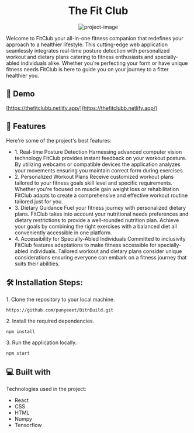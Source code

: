 <h1 align="center" id="title">The Fit Club</h1>

<p align="center"><img src="./src/assets/logo.png" alt="project-image"></p>

<p id="description">Welcome to FitClub your all-in-one fitness companion that redefines your approach to a healthier lifestyle. This cutting-edge web application seamlessly integrates real-time posture detection with personalized workout and dietary plans catering to fitness enthusiasts and specially-abled individuals alike. Whether you're perfecting your form or have unique fitness needs FitClub is here to guide you on your journey to a fitter healthier you.</p>

<h2>🚀 Demo</h2>

[https://thefitclubb.netlify.app/](https://thefitclubb.netlify.app/)

  
  
<h2>🧐 Features</h2>

Here're some of the project's best features:

*   1\. Real-time Posture Detection Harnessing advanced computer vision technology FitClub provides instant feedback on your workout posture. By utilizing webcams or compatible devices the application analyzes your movements ensuring you maintain correct form during exercises.
*   2\. Personalized Workout Plans Receive customized workout plans tailored to your fitness goals skill level and specific requirements. Whether you're focused on muscle gain weight loss or rehabilitation FitClub adapts to create a comprehensive and effective workout routine tailored just for you.
*   3\. Dietary Guidance Fuel your fitness journey with personalized dietary plans. FitClub takes into account your nutritional needs preferences and dietary restrictions to provide a well-rounded nutrition plan. Achieve your goals by combining the right exercises with a balanced diet all conveniently accessible in one platform.
*   4\. Accessibility for Specially-Abled Individuals Committed to inclusivity FitClub features adaptations to make fitness accessible for specially-abled individuals. Tailored workout and dietary plans consider unique considerations ensuring everyone can embark on a fitness journey that suits their abilities.

<h2>🛠️ Installation Steps:</h2>

<p>1. Clone the repository to your local machine.</p>

```
https://github.com/punyeeet/BitnBuild.git
```

<p>2. Install the required dependencies.</p>

```
npm install
```

<p>3. Run the application locally.</p>

```
npm start
```

  
  
<h2>💻 Built with</h2>

Technologies used in the project:

*   React
*   CSS
*   HTML
*   Numpy
*   Tensorflow